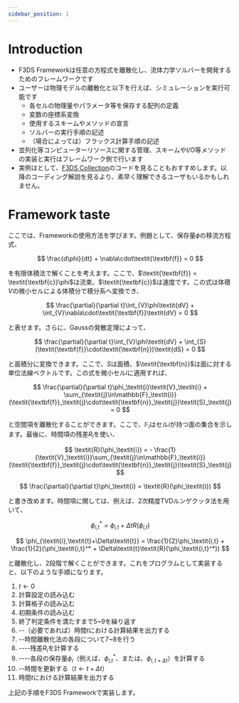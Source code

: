 ```yaml
---
sidebar_position: 1
---
```


# Introduction

- F3DS Frameworkは任意の方程式を離散化し、流体力学ソルバーを開発するためのフレームワークです
- ユーザーは物理モデルの離散化と以下を行えば、シミュレーションを実行可能です
    - 各セルの物理量やパラメータ等を保存する配列の定義
    - 変数の座標系変換
    - 使用するスキームやメソッドの宣言
    - ソルバーの実行手順の記述
    - （場合によっては）フラックス計算手順の記述
- 並列化等コンピューターリソースに関する管理、スキームやI/O等メソッドの実装と実行はフレームワーク側で行います
- 実例はとして、[F3DS Collection](https://github.com/F3DS-Package/F3DS-Package/tree/main/collection)のコードを見ることもおすすめします。以降のコーディング解説を見るより、素早く理解できるユーザもいるかもしれません。

# Framework taste

ここでは、Frameworkの使用方法を学びます。例題として、保存量$\phi$の移流方程式、

$$
\frac{d\phi}{dt} + \nabla\cdot\textit{\textbf{f}} = 0
$$

を有限体積法で解くことを考えます。ここで、$\textit{\textbf{f}} = \textit{\textbf{c}}\phi$は流束、$\textit{\textbf{c}}$は速度です。この式は体積$\textit{V}$の微小セルによる体積分で積分系へ変換でき、

$$
\frac{\partial}{\partial t}\int_{V}\phi\textit{dV} + \int_{V}\nabla\cdot\textit{\textbf{f}}\textit{dV} = 0
$$

と表せます。さらに、Gaussの発散定理によって、

$$
\frac{\partial}{\partial t}\int_{V}\phi\textit{dV} + \int_{S}(\textit{\textbf{f}}\cdot\textit{\textbf{n}})\textit{dS} = 0
$$

と面積分に変換できます。ここで、$\textit{S}$は面積、$\textit{\textbf{n}}$は面に対する単位法線ベクトルです。この式を微小セル$\textit{i}$に適用すれば、

$$
\frac{\partial}{\partial t}\phi_\textit{i}\textit{V}_\textit{i} + \sum_{\textit{j}\in\mathbb{F}_\textit{i}}(\textit{\textbf{f}}_\textit{j}\cdot\textit{\textbf{n}}_\textit{j})\textit{S}_\textit{j} = 0
$$

と空間項を離散化することができます。ここで、$\mathbb{F}_\textit{i}$はセル$\textit{i}$が持つ面の集合を示します。最後に、時間項の残差$\textit{R}_\textit{i}$を使い、

$$
\textit{R}(\phi_\textit{i}) = - \frac{1}{\textit{V}_\textit{i}}\sum_{\textit{j}\in\mathbb{F}_\textit{i}}(\textit{\textbf{f}}_\textit{j}\cdot\textit{\textbf{n}}_\textit{j})\textit{S}_\textit{j}
$$

$$
\frac{\partial}{\partial t}\phi_\textit{i} = \textit{R}(\phi_\textit{i})
$$

と書き改めます。時間項に関しては、例えば、2次精度TVDルンゲクッタ法を用いて、

$$
\phi_\textit{i,t}^* = \phi_\textit{i,t} + \Delta\textit{t}\textit{R}(\phi_\textit{i,t})
$$

$$
\phi_{\textit{i},\textit{t}+\Delta\textit{t}} = \frac{1}{2}\phi_\textit{i,t} + \frac{1}{2}(\phi_\textit{i,t}^*  + \Delta\textit{t}\textit{R}(\phi_\textit{i,t}^*))
$$

と離散化し、2段階で解くことができます。これをプログラムとして実装すると、以下のような手順になります。

1. $\textit{t}\leftarrow 0$
1. 計算設定の読み込む
2. 計算格子の読み込む
3. 初期条件の読み込む
4. 終了判定条件を満たすまで5~9を繰り返す
5. --（必要であれば）時間$\textit{t}$における計算結果を出力する
6. --時間離散化法の各段について7~8を行う
7. ----残差$\textit{R}_\textit{i}$を計算する
8. ----各段の保存量$\phi_\textit{i}$（例えば、$\phi_\textit{i,t}^*$、または、$\phi_{\textit{i},\textit{t}+\Delta\textit{t}}$）を計算する
9. --時間を更新する（$\textit{t}\leftarrow\textit{t}+\Delta\textit{t}$）
10. 時間$\textit{t}$における計算結果を出力する

上記の手順をF3DS Frameworkで実装します。